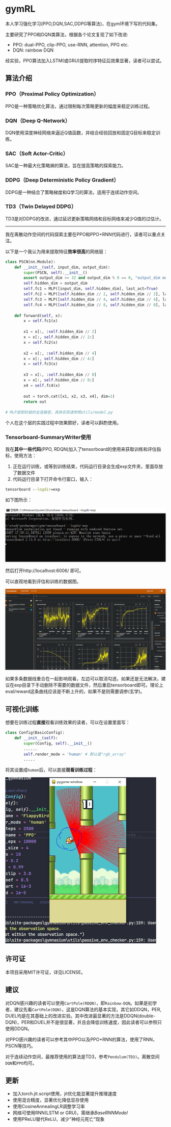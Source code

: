# gymRL
 本人学习强化学习(PPO,DQN,SAC,DDPG等算法)，在gym环境下写的代码集。

 主要研究了PPO和DQN类算法，根据各个论文复现了如下改进:

-  PPO: dual-PPO, clip-PPO, use-RNN, attention, PPG etc.
-  DQN: rainbow DQN

经实验，PPO算法加入LSTM(或GRU)提取时序特征后效果显著，读者可以尝试。

## 算法介绍

### PPO（Proximal Policy Optimization）

PPO是一种策略优化算法，通过限制每次策略更新的幅度来稳定训练过程。

### DQN（Deep Q-Network）

DQN使用深度神经网络来逼近Q值函数，并结合经验回放和固定Q目标来稳定训练。

### SAC（Soft Actor-Critic）

SAC是一种最大化策略熵的算法，旨在提高策略的探索能力。

### DDPG（Deep Deterministic Policy Gradient）

DDPG是一种结合了策略梯度和Q学习的算法，适用于连续动作空间。

### TD3（Twin Delayed DDPG）

TD3是对DDPG的改进，通过延迟更新策略网络和目标网络来减少Q值的过估计。

------

我在离散动作空间的代码探索主要在PPO和PPO+RNN代码进行，读者可以重点关注。

以下是一个我认为用来提取特征**效率很高**的网络层：

```python
class PSCN(nn.Module):
    def __init__(self, input_dim, output_dim):
        super(PSCN, self).__init__()
        assert output_dim >= 32 and output_dim % 8 == 0, "output_dim must be >= 32 and divisible by 8 "
        self.hidden_dim = output_dim
        self.fc1 = MLP([input_dim, self.hidden_dim], last_act=True)
        self.fc2 = MLP([self.hidden_dim // 2, self.hidden_dim // 2], last_act=True)
        self.fc3 = MLP([self.hidden_dim // 4, self.hidden_dim // 4], last_act=True)
        self.fc4 = MLP([self.hidden_dim // 8, self.hidden_dim // 8], last_act=True)

    def forward(self, x):
        x = self.fc1(x)

        x1 = x[:, :self.hidden_dim // 2]
        x = x[:, self.hidden_dim // 2:]
        x = self.fc2(x)

        x2 = x[:, :self.hidden_dim // 4]
        x = x[:, self.hidden_dim // 4:]
        x = self.fc3(x)

        x3 = x[:, :self.hidden_dim // 8]
        x = x[:, self.hidden_dim // 8:]
        x4 = self.fc4(x)

        out = torch.cat([x1, x2, x3, x4], dim=1)
        return out
    
# MLP层即封装的全连接层，具体实现请参照utils/model.py
```

个人在这个层的实践过程中效果颇好，读者可以斟酌使用。

### Tensorboard-SummaryWriter使用

我在**其中一些代码**(PPO, RDQN)加入了tensorboard的使用来获取训练和评估指标，使用方法：

1. 正在运行训练，或等到训练结束，代码运行目录会生成exp文件夹，里面存放了数据文件
2. 代码运行目录下打开命令行窗口，输入：

```cmd
tensorboard --logdir=exp
```

如下图所示：

![image-20240407180114610](assets/image-20240407180114610.png)

然后打开http://localhost:6006/ 即可。

可以直观地看到评估和训练的数据图。

<img src="assets/image-20240602232200101.png" alt="image-20240602232200101"  />

如果多条数据线重合在一起影响观看，左边可以取消勾选，如果还是无法解决，建议在exp目录下手动删除不需要的数据文件，然后重启tensorboard即可。理论上eval/reward这条曲线应该是不断上升的，如果不是则需要调参(玄学)。

## 可视化训练

想要在训练过程**直接**观看训练效果的读者，可以在设置里面写：

```python
class Config(BasicConfig):
    def __init__(self):
        super(Config, self).__init__()
        ......
        self.render_mode = 'human' # 默认是"rgb_array"
        .....
```

将其设置成`human`后，可以直接**观看训练过程**：

<img src="assets/image-20240602231618885.png" alt="image-20240602231618885" style="zoom:67%;" />

## 许可证

本项目采用MIT许可证，详见LICENSE。

## 建议

对DQN感兴趣的读者可以使用`CartPole(RDQN)`，即`Rainbow-DQN`。如果是初学者，建议先看`CartPole(DQN)`，这是DQN算法的基本实现，其它如DDQN，PER, DUEL均是在其基础上的改进实验。其中改进最显著的方法是DDQN(double-DQN)，PER和DUEL并不是很显著，并且会降低训练速度，因此读者可以参照只使用DDQN。

对PPO感兴趣的读者可以参考其中PPO以及PPO+RNN的算法，使用了RNN，PSCN等技巧。

对于连续动作空间，最推荐使用的算法是TD3，参考`Pendulum(TD3)`。离散空间`DQN`和`PPO`均可。

## 更新

- 加入torch.jit.script使用，jit优化能显著提升推理速度
- 使用混合精度，显著优化降低显存使用
- 使用CosineAnnealingLR调整学习率
- 网络可使用RNN(LSTM or GRU)，需继承*BaseRNNModel*
- 使用PReLU替代ReLU，减少”神经元死亡“现象

